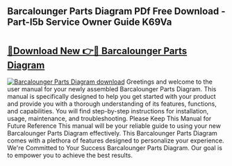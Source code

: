 ## Barcalounger Parts Diagram PDf Free Download - Part-I5b Service Owner Guide K69Va

# <h2><a href="http://dfkz0dx.blite.top/?on=Barcalounger+Parts+Diagram">🔗Download New 👉🔴 Barcalounger Parts Diagram</a></h2>

[![Barcalounger Parts Diagram download](https://i.imgur.com/lujVjoI.png)](http://dfkz0dx.blite.top/?on=Barcalounger+Parts+Diagram)
Greetings and welcome to the user manual for your newly assembled Barcalounger Parts Diagram. This manual is specifically designed to help you get started with your product and provide you with a thorough understanding of its features, functions, and capabilities. You will find step-by-step instructions for installation, usage, maintenance, and troubleshooting. Please Keep This Manual for Future Reference This manual will be your reliable guide to using your new Barcalounger Parts Diagram effectively. This Barcalounger Parts Diagram comes with a plethora of features designed to personalize your experience. We're Committed to Your Success Barcalounger Parts Diagram. Our goal is to empower you to achieve the best results.
